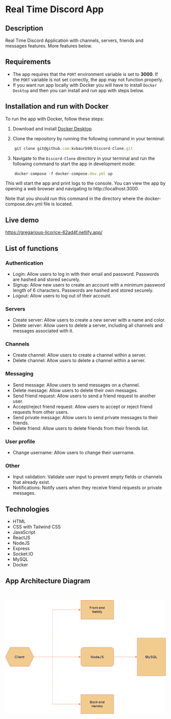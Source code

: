 # Real Time Discord App

## Description

Real Time Discord Application with channels, servers, friends and messages features. More features below.

## Requirements

- The app requires that the `PORT` environment variable is set to **3000**. If the `PORT` variable is not set correctly, the app may not function properly.
- If you want run app locally with Docker you will have to install `Docker Desktop` and then you can install and run app with steps below.

## Installation and run with Docker

To run the app with Docker, follow these steps:

1. Download and install [Docker Desktop](https://www.docker.com/products/docker-desktop)

2. Clone the repository by running the following command in your terminal:

```javascript
    git clone git@github.com:kvbaurb99/Discord-Clone.git
```

3. Navigate to the `Discord-Clone` directory in your terminal and run the following command to start the app in development mode:

``` javascript
    docker-compose -f docker-compose.dev.yml up
```

This will start the app and print logs to the console. You can view the app by opening a web browser and navigating to http://localhost:3000.

Note that you should run this command in the directory where the docker-compose.dev.yml file is located.

## Live demo

https://gregarious-licorice-62ad4f.netlify.app/


## List of functions

### Authentication

- Login: Allow users to log in with their email and password. Passwords are hashed and stored securely.
- Signup: Allow new users to create an account with a minimum password length of 6 characters. Passwords are hashed and stored securely.
- Logout: Allow users to log out of their account.

### Servers

- Create server: Allow users to create a new server with a name and color.
- Delete server: Allow users to delete a server, including all channels and messages associated with it.

### Channels

- Create channel: Allow users to create a channel within a server.
- Delete channel: Allow users to delete a channel within a server.

### Messaging 

- Send message: Allow users to send messages on a channel.
- Delete message: Allow users to delete their own messages.
- Send friend request: Allow users to send a friend request to another user.
- Accept/reject friend request: Allow users to accept or reject friend requests from other users.
- Send private message: Allow users to send private messages to their friends.
- Delete friend: Allow users to delete friends from their friends list.

### User profile 

- Change username: Allow users to change their username.

### Other

- Input validation: Validate user input to prevent empty fields or channels that already exist.
- Notifications: Notify users when they receive friend requests or private messages.

## Technologies

- HTML
- CSS with Tailwind CSS
- JavaScript
- ReactJS
- NodeJS
- Express
- Socket.IO
- MySQL
- Docker

## App Architecture Diagram

<br>

![diagram](./images/discord.png)


